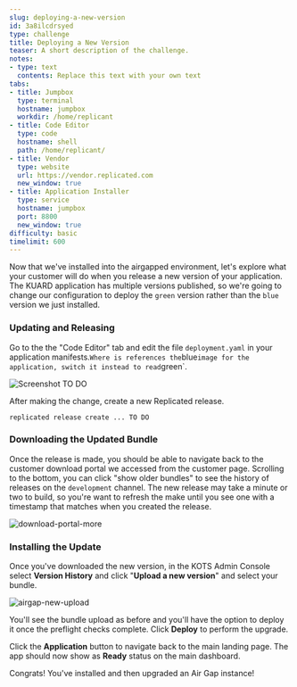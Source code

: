 ```yaml
---
slug: deploying-a-new-version
id: 3a8ilcdrsyed
type: challenge
title: Deploying a New Version
teaser: A short description of the challenge.
notes:
- type: text
  contents: Replace this text with your own text
tabs:
- title: Jumpbox
  type: terminal
  hostname: jumpbox
  workdir: /home/replicant
- title: Code Editor
  type: code
  hostname: shell
  path: /home/replicant/
- title: Vendor
  type: website
  url: https://vendor.replicated.com
  new_window: true
- title: Application Installer
  type: service
  hostname: jumpbox
  port: 8800
  new_window: true
difficulty: basic
timelimit: 600
---
```


Now that we've installed into the airgapped environment, let's explore
what your customer will do when you release a new version of your
application. The KUARD application has multiple versions published, so
we're going to change our configuration to deploy the `green` version
rather than the `blue` version we just installed.

### Updating and Releasing

Go to the the "Code Editor" tab and edit the file `deployment.yaml` in
your application manifests.` Where is references the `blue` image for
the application, switch it instead to read `green`.

![Screenshot TO DO]()

After making the change, create a new Replicated release.

```shell
replicated release create ... TO DO
```

### Downloading the Updated Bundle

Once the release is made, you should be able to navigate back to the
customer download portal we accessed from the customer page. Scrolling to
the bottom, you can click "show older bundles" to see the history of
releases on the `development` channel. The new release may take a minute
or two to build, so you're want to refresh the make until you see one
with a timestamp that matches when you created the release.

![download-portal-more](assets/download-portal-more.png)

### Installing the Update

Once you've downloaded the new version, in the KOTS Admin Console
select **Version History** and click "**Upload a new version**" and
select your bundle.

![airgap-new-upload](assets/airgap-new-upload.png)

You'll see the bundle upload as before and you'll have the option to deploy
it once the preflight checks complete. Click **Deploy** to perform the upgrade.

Click the **Application** button to navigate back to the main landing page.
The app should now show as **Ready** status on the main dashboard.

Congrats! You've installed and then upgraded an Air Gap instance!

